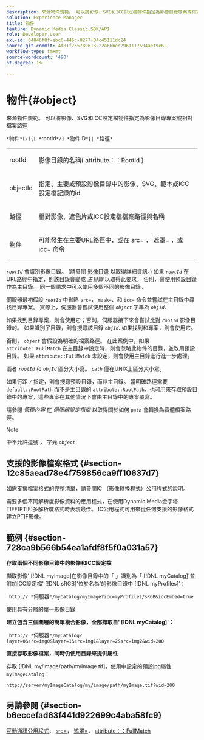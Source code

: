 ```yaml
---
description: 來源物件規範。 可以將影像、SVG和ICC設定檔物件指定為影像目錄專案或相對檔案路徑
solution: Experience Manager
title: 物件
feature: Dynamic Media Classic,SDK/API
role: Developer,User
exl-id: 64846f8f-ebc6-446c-8277-04c45111dc24
source-git-commit: 4f81f755789613222a66bed2961117604ae19e62
workflow-type: tm+mt
source-wordcount: '490'
ht-degree: 1%

---
```


# 物件{#object}

來源物件規範。 可以將影像、SVG和ICC設定檔物件指定為影像目錄專案或相對檔案路徑

`*`物件`*[/]{[ *`rootId`*/] *`物件ID`*}| *`路徑`*`

<table id="simpletable_A8B9B4D508B94BE5B7F6112F0A5F8270"> 
 <tr class="strow"> 
  <td class="stentry"> <p> <span class="codeph"> <span class="varname"> rootId </span> </span> </p> </td> 
  <td class="stentry"> <p>影像目錄的名稱( <span class="codeph"> attribute：：RootId </span>) </p> </td> 
 </tr> 
 <tr class="strow"> 
  <td class="stentry"> <p> <span class="codeph"> <span class="varname"> objectId </span> </span> </p> </td> 
  <td class="stentry"> <p>指定、主要或預設影像目錄中的影像、SVG、範本或ICC設定檔記錄的id </p> </td> 
 </tr> 
 <tr class="strow"> 
  <td class="stentry"> <p> <span class="codeph"> <span class="varname"> 路徑 </span> </span> </p> </td> 
  <td class="stentry"> <p>相對影像、遮色片或ICC設定檔檔案路徑與名稱 </p> </td> 
 </tr> 
 <tr class="strow"> 
  <td class="stentry"> <p> <span class="codeph"> <span class="varname"> 物件 </span> </span> </p> </td> 
  <td class="stentry"> <p>可能發生在主要URL路徑中，或在 <span class="codeph"> src= </span>， <span class="codeph"> 遮罩= </span>，或 <span class="codeph"> icc= </span> 命令 </p> </td> 
 </tr> 
</table>

*`rootId`* 會識別影像目錄。 (請參閱 [影像目錄](../../../../../is-api/image-catalog/image-serving-api-ref/c-image-catalog-reference/c-overview/c-overview.md#concept-9ce2b6a133de45f783e95cabc5810ac3) 以取得詳細資訊。) 如果 *`rootId`* 在URL路徑中指定，則該目錄會變成 *主目錄* 以取得此要求。 否則，會使用預設目錄作為主目錄。 同一個請求中可以使用多個不同的影像目錄。

伺服器最初假設 *`rootId`* 中省略 `src=`， `mask=`、和 `icc=` 命令並嘗試在主目錄中尋找目錄專案。 實際上，伺服器會嘗試使用整個 *`object`* 字串為 *`objId.`*

如果找到目錄專案，則會使用它；否則，伺服器接下來會嘗試比對 *`rootId`* 影像目錄的。 如果識別了目錄，則會搜尋該目錄 *`objId`*. 如果找到和專案，則會使用它。

否則， *`object`* 會假設為明確的檔案路徑。 在此案例中，如果 `attribute::FullMatch` 在主目錄中設定時，則會忽略此物件的目錄，並改用預設目錄。 如果 `attribute::FullMatch` 未設定，則會使用主目錄進行進一步處理。

兩者 *`rootId`* 和 *`objId`* 區分大小寫。 *`path`* 僅在UNIX上區分大小寫。

如果行距 `/` 指定，則會搜尋預設目錄，而非主目錄。 當明確路徑需要 `default::RootPath` 而不是主目錄的 `attribute::RootPath`，也可用來存取預設目錄中的專案，這些專案在其他情況下會由主目錄中的專案覆寫。

請參閱 *管理內容* 在 *伺服器設定指南* 以取得關於如何 *`path`* 會轉換為實體檔案路徑。

>[!NOTE]
>
>中不允許逗號&#39;，&#39;字元 *`object.`*

## 支援的影像檔案格式 {#section-12c85aead78e4f759856ca9ff10637d7}

如需支援檔案格式的完整清單，請參閱IC （影像轉換程式）公用程式的說明。

需要多個不同解析度影像資料的應用程式，在使用Dynamic Media金字塔TIFF(PTIF)多解析度格式時表現最佳。 IC公用程式可用來從任何支援的影像格式建立PTIF影像。

## 範例 {#section-728ca9b566b54ea1afdf8f5f0a031a57}

**存取兩個不同影像目錄中的影像和ICC設定檔**

擷取影像&#39; [!DNL myImage]在影像目錄中的「 」識別為「 [!DNL myCatalog]&#39;並附加ICC設定檔&#39; [!DNL sRGB]&#39;位於名為&#39;的影像目錄中 [!DNL myProfiles]&#39;：

` http:// *`伺服器`*/myCatalog/myImage?icc=myProfiles/sRGB&iccEmbed=true`

使用具有分層的單一影像目錄

**建立包含三個圖層的簡單複合影像，全部擷取自&#39; [!DNL myCatalog]&#39;：**

` http:// *`伺服器`*/myCatalog?layer=0&src=img0&layer=1&src=img1&layer=2&src=img2&wid=200`

**直接存取影像檔案，同時仍使用目錄來提供屬性**

存取 [!DNL my/image/path/myImage.tif]，使用中設定的預設jpg屬性 `myImageCatalog`：

`http://server/myImageCatalog/my/image/path/myImage.tif?wid=200`

## 另請參閱 {#section-b6eccefad63f441d922699c4aba58fc9}

[互動通訊公用程式](../../../../../is-api/is-utils/utilities/r-ic.md#reference-de9f43c63a8f48f1a755ff1760af8b7b)， [src=](../../../../../is-api/http-ref/image-serving-api-ref/c-http-protocol-reference/c-command-reference/r-src.md#reference-f6506637778c4c69bf106a7924a91ab1)， [遮罩=](../../../../../is-api/http-ref/image-serving-api-ref/c-http-protocol-reference/c-command-reference/r-mask.md#reference-922254e027404fb890b850e2723ee06e)， [attribute：：FullMatch](../../../../../is-api/image-catalog/image-serving-api-ref/c-image-catalog-reference/c-attributes-reference/r-fullmatch.md#reference-c3a72f31672a48b386943d6781cf50d7)
